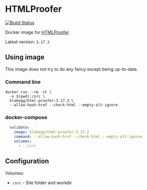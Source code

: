 # HTMLProofer

[![Build Status](https://travis-ci.org/klakegg/docker-html-proofer.svg?branch=master)](https://travis-ci.org/klakegg/docker-html-proofer)

Docker image for [HTMLProofer](https://github.com/gjtorikian/html-proofer).

Latest version: `3.17.2`


## Using image

This image does not try to do any fancy except being up-to-date.


### Command line

```shell
docker run --rm -it \
  -v $(pwd):/src \
  klakegg/html-proofer:3.17.2 \
  --allow-hash-href --check-html --empty-alt-ignore
```


### docker-compose

```yaml
  validate:
    image: klakegg/html-proofer:3.17.2
    command: --allow-hash-href --check-html --empty-alt-ignore
    volumes:
      - .:/src
```


## Configuration

Volumes:

* `/src` - Site folder and workdir
